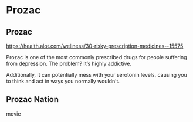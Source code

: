 # Prozac

## Prozac

<https://health.alot.com/wellness/30-risky-prescription-medicines--15575>

Prozac is one of the most commonly prescribed drugs for people suffering from depression. The problem? It’s highly addictive.

Additionally, it can potentially mess with your serotonin levels, causing you to think and act in ways you normally wouldn’t.

## Prozac Nation

movie
